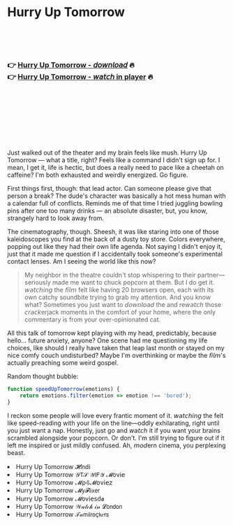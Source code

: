 <h1>Hurry Up Tomorrow</h1>

<br><br><br>

<h3>👉 <a href="https://Joes-soipertodi1978.github.io/gfvymvuryh/">Hurry Up Tomorrow - 𝘥𝘰𝘸𝘯𝘭𝘰𝘢𝘥</a> 🔥<br>
👉 <a href="https://Joes-soipertodi1978.github.io/gfvymvuryh/">Hurry Up Tomorrow - 𝘸𝘢𝘵𝘤𝘩 in player</a> 🔥
</h3>



<br><br><br><br><br><br><br>


Just walked out of the theater and my brain feels like mush. Hurry Up Tomorrow — what a title, right? Feels like a command I didn't sign up for. I mean, I get it, life is hectic, but does a   really need to pace like a cheetah on caffeine? I'm both exhausted and weirdly energized. Go figure.

First things first, though: that lead actor. Can someone please give that person a break? The dude's character was basically a hot mess human with a calendar full of conflicts. Reminds me of that time I tried juggling bowling pins after one too many drinks — an absolute disaster, but, you know, strangely hard to look away from.

The cinematography, though. Sheesh, it was like staring into one of those kaleidoscopes you find at the back of a dusty toy store. Colors everywhere, popping out like they had their own life agenda. Not saying I didn't enjoy it, just that it made me question if I accidentally took someone's experimental contact lenses. Am I seeing the world like this now?

> My neighbor in the theatre couldn't stop whispering to their partner—seriously made me want to chuck popcorn at them. But I do get it. 𝘸𝘢𝘵𝘤𝘩𝘪𝘯𝘨 the 𝘧𝘪𝘭𝘮 felt like having 20 browsers open, each with its own catchy soundbite trying to grab my attention. And you know what? Sometimes you just want to 𝘥𝘰𝘸𝘯𝘭𝘰𝘢𝘥 the   and re𝘸𝘢𝘵𝘤𝘩 those 𝘤𝘳𝘢𝘤𝘬erjack moments in the comfort of your home, where the only commentary is from your over-opinionated cat.

All this talk of tomorrow kept playing with my head, predictably, because hello... future anxiety, anyone? One scene had me questioning my life choices, like should I really have taken that leap last month or stayed on my nice comfy couch undisturbed? Maybe I'm overthinking or maybe the 𝘧𝘪𝘭𝘮's actually preaching some weird gospel.

Random thought bubble: 
```javascript
function speedUpTomorrow(emotions) {
    return emotions.filter(emotion => emotion !== 'bored');
}
```

I reckon some people will love every frantic moment of it. 𝘸𝘢𝘵𝘤𝘩𝘪𝘯𝘨 the   felt like speed-reading with your life on the line—oddly exhilarating, right until you just want a nap. Honestly, just go and 𝘸𝘢𝘵𝘤𝘩 it if you want your brains scrambled alongside your popcorn. Or don't. I'm still trying to figure out if it left me inspired or just mildly confused. Ah, 𝘮𝘰𝘥ern cinema, you perplexing beast.

<li>Hurry Up Tomorrow 𝓗𝗂𝗇ԁ𝗂</li>
<li>Hurry Up Tomorrow 𝒴𝖳𝒮 𝒴𝖨𝖥𝒴 𝓜𝗈ν𝗂𝖾</li>
<li>Hurry Up Tomorrow 𝓜ρ𝟜𝓜𝗈ν𝗂𝖾𝗓</li>
<li>Hurry Up Tomorrow 𝓜𝗒𝓕𝗅𝗂𝗑𝖾𝗋</li>
<li>Hurry Up Tomorrow 𝓜𝗈ν𝗂𝖾𝗌ԁ𝖆</li>
<li>Hurry Up Tomorrow 𝒲𝒶𝓉𝒸𝒽 𝒾𝓃 𝓛𝗈𝗇𝖽𝗈𝗇</li>
<li>Hurry Up Tomorrow 𝒯𝒶𝗆𝗂𝗅𝗋𝗈ç𝗄𝑒𝗋𝗌</li>
